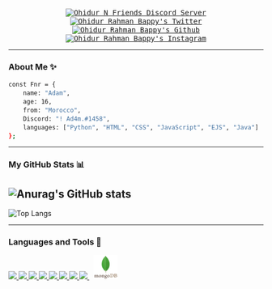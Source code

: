 <p align="center">
  <samp>
  <a href="https://discord.gg/4KVHc7zdBJ">
  <img  alt="Ohidur N Friends Discord Server" width="16px" src="https://cdn.jsdelivr.net/npm/simple-icons@v6/icons/discord.svg" />
</a>
<a href="https://twitter.com/AD4amX">
  <img  alt="Ohidur Rahman Bappy's Twitter" width="16px" src="https://cdn.jsdelivr.net/npm/simple-icons@v6/icons/twitter.svg" />
</a>
<a href="https://github.com/Ad4mDev">
  <img  alt="Ohidur Rahman Bappy's Github" width="16px" src="https://cdn.jsdelivr.net/npm/simple-icons@v6/icons/github.svg" />
</a>
<a href="https://www.instagram.com/adamx_ofc/">
  <img  alt="Ohidur Rahman Bappy's Instagram" width="16px" src="https://cdn.jsdelivr.net/npm/simple-icons@v6/icons/instagram.svg" />
</a>
  </samp>
  
  <br>
 </p>

---

<h3>About Me ✨</h3>

```sh
const Fnr = {
    name: "Adam",
    age: 16,
    from: "Morocco",
    Discord: "! Ad4m.#1458",
    languages: ["Python", "HTML", "CSS", "JavaScript", "EJS", "Java"]
};
```
---
<h3>My GitHub Stats 📊</h3>

![Anurag's GitHub stats](https://github-readme-stats.vercel.app/api?username=Ad4mDev&theme=radical&show_icons=true)
<br>
--
![Top Langs](https://github-readme-stats.vercel.app/api/top-langs/?username=Ad4mDev&theme=radical&layout=compact)

---

<h3>Languages and Tools 🚀</h3>

<p align="left"> 
    <a href="https://www.java.com" target="_blank"> <img src="https://img.icons8.com/color/48/000000/java-coffee-cup-logo.png"/> </a>
    <a href="https://reactjs.org/" target="_blank"> <img src="https://img.icons8.com/color/48/000000/react-native.png"/> </a>
    <a href="https://developer.mozilla.org/en-US/docs/Web/JavaScript" target="_blank"> <img src="https://img.icons8.com/color/48/000000/javascript.png"/> </a> 
    <a href="https://www.w3.org/html/" target="_blank"> <img src="https://img.icons8.com/color/48/000000/html-5.png"/> </a> 
    <a href="https://www.w3schools.com/css/" target="_blank"> <img src="https://img.icons8.com/color/48/000000/css3.png"/> </a> 
    <a href="https://getbootstrap.com" target="_blank"> <img src="https://img.icons8.com/color/48/000000/bootstrap.png"/> </a> 
    <a href="https://www.python.org" target="_blank"> <img src="https://img.icons8.com/color/48/000000/python.png"/> </a> 
    <a style="padding-right:8px;" href="https://nodejs.org" target="_blank"> <img src="https://img.icons8.com/color/48/000000/nodejs.png"/> </a> 
    <a href="https://www.mongodb.com/" target="_blank"> <img src="https://raw.githubusercontent.com/devicons/devicon/master/icons/mongodb/mongodb-original-wordmark.svg" alt="mongodb" width="48" height="48"/> </a> 
</p>

